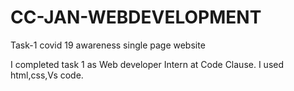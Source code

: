 # CC-JAN-WEBDEVELOPMENT


Task-1 covid 19 awareness single page website

I completed task 1 as Web developer Intern at Code Clause.
I used html,css,Vs code. 
